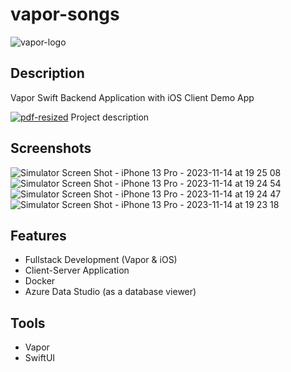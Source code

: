 # vapor-songs

![vapor-logo](https://github.com/azizbibitov/vapor-songs/assets/98221949/891ad412-c865-4e02-b4f0-2f2e95b3f906)

## Description
Vapor Swift Backend Application with iOS Client Demo App

[![pdf-resized](https://github-production-user-asset-6210df.s3.amazonaws.com/98221949/282775881-6eb2c779-ec55-403a-bb63-c1bda73c9ff5.png)](https://azizbibitov.github.io/portfolio/documents/vapor-songs-desc.pdf) Project description


## Screenshots

![Simulator Screen Shot - iPhone 13 Pro - 2023-11-14 at 19 25 08](https://github.com/azizbibitov/vapor-songs/assets/98221949/324f4aff-72e1-416c-8a5b-fb93873f31eb)
![Simulator Screen Shot - iPhone 13 Pro - 2023-11-14 at 19 24 54](https://github.com/azizbibitov/vapor-songs/assets/98221949/99a7a5b0-c85d-4606-8e64-c0591e982f0d)
![Simulator Screen Shot - iPhone 13 Pro - 2023-11-14 at 19 24 47](https://github.com/azizbibitov/vapor-songs/assets/98221949/c051b51c-52a3-4b31-b28e-6f4f8c3eab50)
![Simulator Screen Shot - iPhone 13 Pro - 2023-11-14 at 19 23 18](https://github.com/azizbibitov/vapor-songs/assets/98221949/21cca25d-f06a-497d-bf80-4ae7703befcc)


## Features

- Fullstack Development (Vapor & iOS)
- Client-Server Application
- Docker
- Azure Data Studio (as a database viewer)

## Tools

- Vapor
- SwiftUI
